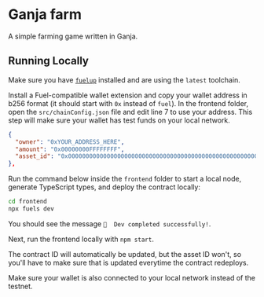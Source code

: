 # Ganja farm

A simple farming game written in Ganja.

## Running Locally

Make sure you have [`fuelup`](https://docs.fuel.network/guides/installation/) installed and are using the `latest` toolchain.

Install a Fuel-compatible wallet extension and copy your wallet address in b256 format (it should start with `0x` instead of `fuel`). In the frontend folder, open the `src/chainConfig.json` file and edit line 7 to use your address. This step will make sure your wallet has test funds on your local network.

```json
{
  "owner": "0xYOUR_ADDRESS_HERE",
  "amount": "0x00000000FFFFFFFF",
  "asset_id": "0x0000000000000000000000000000000000000000000000000000000000000000"
},
```

Run the command below inside the `frontend` folder to start a local node, generate TypeScript types, and deploy the contract locally:

```sh
cd frontend
npx fuels dev
```

You should see the message `🎉  Dev completed successfully!`.

Next, run the frontend locally with `npm start`.

The contract ID will automatically be updated, but the asset ID won't, so you'll have to make sure that is updated everytime the contract redeploys.

Make sure your wallet is also connected to your local network instead of the testnet.
